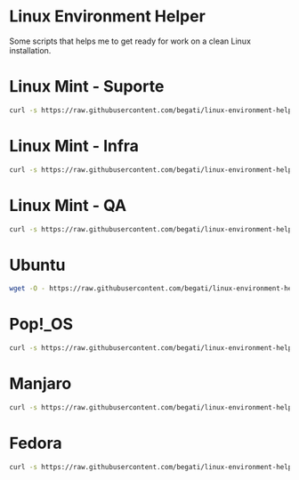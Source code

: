 # Linux Environment Helper

Some scripts that helps me to get ready for work on a clean Linux installation.

# Linux Mint - Suporte

```bash
curl -s https://raw.githubusercontent.com/begati/linux-environment-helper/main/mint-config-suporte.sh | sudo bash
```
# Linux Mint - Infra

```bash
curl -s https://raw.githubusercontent.com/begati/linux-environment-helper/main/mint-config-infra.sh | sudo bash
```

# Linux Mint - QA

```bash
curl -s https://raw.githubusercontent.com/begati/linux-environment-helper/main/mint-config-qa.sh | sudo bash
```

# Ubuntu

```bash
wget -O - https://raw.githubusercontent.com/begati/linux-environment-helper/main/ubuntu-config.sh | sudo bash
```

# Pop!_OS

```bash
curl -s https://raw.githubusercontent.com/begati/linux-environment-helper/main/popos-config.sh | sudo bash
```

# Manjaro

```bash
curl -s https://raw.githubusercontent.com/begati/linux-environment-helper/main/manjaro-config.sh | sudo bash
```
 
# Fedora

```bash
curl -s https://raw.githubusercontent.com/begati/linux-environment-helper/main/fedora-config.sh | sudo bash
```
